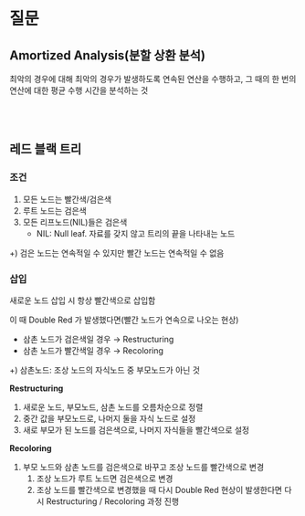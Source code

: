 # 질문

## Amortized Analysis(분할 상환 분석)

최악의 경우에 대해 최악의 경우가 발생하도록 연속된 연산을 수행하고, 그 때의 한 번의 연산에 대한 평균 수행 시간을 분석하는 것

<br/><br/>

## 레드 블랙 트리

### 조건

1. 모든 노드는 빨간색/검은색
2. 루트 노드는 검은색
3. 모든 리프노드(NIL)들은 검은색
   - NIL: Null leaf. 자료를 갖지 않고 트리의 끝을 나타내는 노드

+) 검은 노드는 연속적일 수 있지만 빨간 노드는 연속적일 수 없음

### 삽입

새로운 노드 삽입 시 항상 빨간색으로 삽입함

이 때 Double Red 가 발생했다면(빨간 노드가 연속으로 나오는 현상)

- 삼촌 노드가 검은색일 경우 → Restructuring
- 삼촌 노드가 빨간색일 경우 → Recoloring

+) 삼촌노드: 조상 노드의 자식노드 중 부모노드가 아닌 것

**Restructuring**

1. 새로운 노드, 부모노드, 삼촌 노드를 오름차순으로 정렬
2. 중간 값을 부모노드로, 나머지 둘을 자식 노드로 설정
3. 새로 부모가 된 노드를 검은색으로, 나머지 자식들을 빨간색으로 설정

**Recoloring**

1. 부모 노드와 삼촌 노드를 검은색으로 바꾸고 조상 노드를 빨간색으로 변경
   1. 조상 노드가 루트 노드면 검은색으로 변경
   2. 조상 노드를 빨간색으로 변경했을 때 다시 Double Red 현상이 발생한다면 다시 Restructuring / Recoloring 과정 진행
